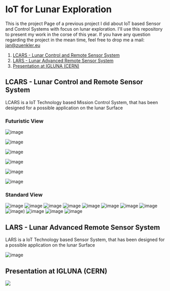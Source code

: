 # IoT for Lunar Exploration

This is the project Page of a previous project I did about IoT based Sensor and Control Systems with focus on lunar exploration. I'll use this repository to present my work in the corse of this year. If you have any question regarding the project in the mean time, feel free to drop me a mail: jan@zuenkler.eu

1. [LCARS - Lunar Control and Remote Sensor System](https://github.com/Spo-ck/IoT-for-Lunar-Exploration/blob/main/README.md#lcars---lunar-control-and-remote-sensor-system)
2. [LARS - Lunar Advanced Remote Sensor System](https://github.com/Spo-ck/IoT-for-Lunar-Exploration/blob/main/README.md#lars---lunar-advanced-remote-sensor-system)
3. [Presentation at IGLUNA (CERN)](https://github.com/Spo-ck/IoT-for-Lunar-Exploration/blob/main/README.md#presentation-at-igluna-cern)

## LCARS - Lunar Control and Remote Sensor System

LCARS is a IoT Technology based Mission Control System, that has been designed for a possible application on the lunar Surface

### Futuristic View

![image](https://raw.githubusercontent.com/Spo-ck/IoT-for-Lunar-Exploration/main/LCARS-IoT-Mission-Contol/Photos/Futurisitic-System/3F0B25FA-E5CB-476B-9EFE-33B4F49B4261.jpg)

![image](https://raw.githubusercontent.com/Spo-ck/IoT-for-Lunar-Exploration/main/LCARS-IoT-Mission-Contol/Photos/Futurisitic-System/D0EA1320-AA39-4E51-8142-2134F8D77D4B.jpg)

![image](https://raw.githubusercontent.com/Spo-ck/IoT-for-Lunar-Exploration/main/LCARS-IoT-Mission-Contol/Photos/Futurisitic-System/DA514CE1-9D93-43A7-8AC9-D09A61515E71.jpg)

![image](https://raw.githubusercontent.com/Spo-ck/IoT-for-Lunar-Exploration/main/LCARS-IoT-Mission-Contol/Photos/Futurisitic-System/IMG_4725.jpg)

![image](https://raw.githubusercontent.com/Spo-ck/IoT-for-Lunar-Exploration/main/LCARS-IoT-Mission-Contol/Photos/Futurisitic-System/IMG_4726.jpg)

![image](https://raw.githubusercontent.com/Spo-ck/IoT-for-Lunar-Exploration/main/LCARS-IoT-Mission-Contol/Photos/Futurisitic-System/IMG_4727.jpg)

### Standard View

![image](https://raw.githubusercontent.com/Spo-ck/IoT-for-Lunar-Exploration/main/LCARS-IoT-Mission-Contol/Photos/Standard-System/781FDC12-3626-432A-9134-3CF12216B0A1.jpg)
![image](https://raw.githubusercontent.com/Spo-ck/IoT-for-Lunar-Exploration/main/LCARS-IoT-Mission-Contol/Photos/Standard-System/EBF85161-92C2-498D-81F8-F756FBE27404.jpg)
![image](https://raw.githubusercontent.com/Spo-ck/IoT-for-Lunar-Exploration/main/LCARS-IoT-Mission-Contol/Photos/Standard-System/75D53DEB-380D-41F7-B1CA-6C907F27A66B.jpg)
![image](https://raw.githubusercontent.com/Spo-ck/IoT-for-Lunar-Exploration/main/LCARS-IoT-Mission-Contol/Photos/Standard-System/A1603809-9239-4C9E-9761-2A86B975DDFC.jpg)
![image](https://raw.githubusercontent.com/Spo-ck/IoT-for-Lunar-Exploration/main/LCARS-IoT-Mission-Contol/Photos/Standard-System/6CDDA1D4-D0FC-4696-BFC6-4134CD67D167.jpg)
![image](https://raw.githubusercontent.com/Spo-ck/IoT-for-Lunar-Exploration/main/LCARS-IoT-Mission-Contol/Photos/Standard-System/IMG_4717.jpg)
![image](https://raw.githubusercontent.com/Spo-ck/IoT-for-Lunar-Exploration/main/LCARS-IoT-Mission-Contol/Photos/Standard-System/IMG_4720.jpg)
![image](https://raw.githubusercontent.com/Spo-ck/IoT-for-Lunar-Exploration/main/LCARS-IoT-Mission-Contol/Photos/Standard-System/IMG_4722.jpg)
![image](https://raw.githubusercontent.com/Spo-ck/IoT-for-Lunar-Exploration/main/LCARS-IoT-Mission-Contol/Photos/Standard-System/IMG_4719.jpg))
![image](https://raw.githubusercontent.com/Spo-ck/IoT-for-Lunar-Exploration/main/LCARS-IoT-Mission-Contol/Photos/Standard-System/IMG_4723.jpg)
![image](https://raw.githubusercontent.com/Spo-ck/IoT-for-Lunar-Exploration/main/LCARS-IoT-Mission-Contol/Photos/Standard-System/IMG_4724.jpg)
![image](https://raw.githubusercontent.com/Spo-ck/IoT-for-Lunar-Exploration/main/LCARS-IoT-Mission-Contol/Photos/Standard-System/IMG_4721.jpg)


## LARS - Lunar Advanced Remote Sensor System

LARS is a IoT Technology based Sensor System, that has been designed for a possible application on the lunar Surface

![image](https://raw.githubusercontent.com/Spo-ck/IoT-for-Lunar-Exploration/main/LARS-Sensor-System/Pictures/Presentation/307face8-4df4-415e-83c5-395e1f95956d.jpg)

## Presentation at IGLUNA (CERN)

[<img src="https://raw.githubusercontent.com/Spo-ck/IoT-for-Lunar-Exploration/main/LARS-Sensor-System/Pictures/Presentation/Presentation%20at%20Igluna.png">](https://youtu.be/zSVgKGvON6M?t=1388)
